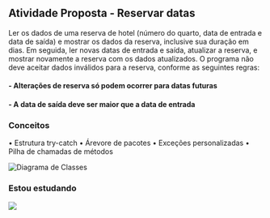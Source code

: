 ## Atividade Proposta - Reservar datas

Ler os dados de uma reserva de hotel (número do quarto, data de entrada e data de saída) e mostrar os dados da reserva, inclusive sua duração em
dias. Em seguida, ler novas datas de entrada e saída, atualizar a reserva, e mostrar novamente a reserva com os dados atualizados. O programa não 
deve aceitar dados inválidos para a reserva, conforme as seguintes regras:

#### - Alterações de reserva só podem ocorrer para datas futuras
#### - A data de saída deve ser maior que a data de entrada

### Conceitos
• Estrutura try-catch
• Árevore de pacotes
• Exceções personalizadas
• Pilha de chamadas de métodos

![Diagrama de Classes](https://github.com/user-attachments/assets/e69b413c-255d-4ee5-8d10-8568549987f1)

### Estou estudando
![](https://img.shields.io/badge/Java-ED8B00?style=for-the-badge&logo=openjdk&logoColor=white) 

